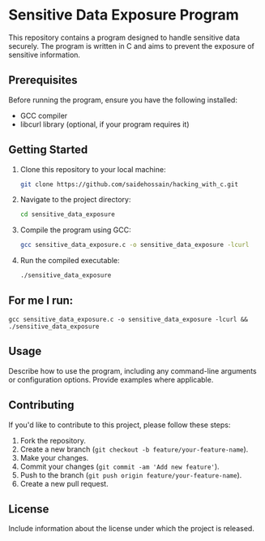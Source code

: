 # Sensitive Data Exposure Program

This repository contains a program designed to handle sensitive data securely. The program is written in C and aims to prevent the exposure of sensitive information.

## Prerequisites

Before running the program, ensure you have the following installed:

- GCC compiler
- libcurl library (optional, if your program requires it)

## Getting Started

1. Clone this repository to your local machine:

   ```bash
   git clone https://github.com/saidehossain/hacking_with_c.git
   ```

2. Navigate to the project directory:

   ```bash
   cd sensitive_data_exposure
   ```

3. Compile the program using GCC:

   ```bash
   gcc sensitive_data_exposure.c -o sensitive_data_exposure -lcurl
   ```

4. Run the compiled executable:

   ```bash
   ./sensitive_data_exposure
   ```
## For me I run: 
```
gcc sensitive_data_exposure.c -o sensitive_data_exposure -lcurl && ./sensitive_data_exposure

```
## Usage

Describe how to use the program, including any command-line arguments or configuration options. Provide examples where applicable.

## Contributing

If you'd like to contribute to this project, please follow these steps:

1. Fork the repository.
2. Create a new branch (`git checkout -b feature/your-feature-name`).
3. Make your changes.
4. Commit your changes (`git commit -am 'Add new feature'`).
5. Push to the branch (`git push origin feature/your-feature-name`).
6. Create a new pull request.

## License

Include information about the license under which the project is released.
